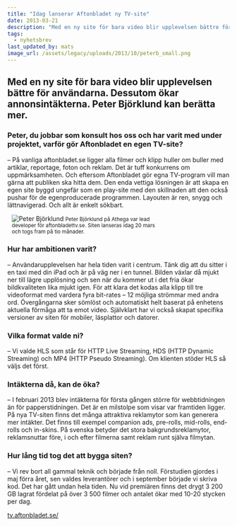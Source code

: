 ```yaml
---
title: "Idag lanserar Aftonbladet ny TV-site"
date: 2013-03-21
description: "Med en ny site för bara video blir upplevelsen bättre för användarna. Dessutom ökar annonsintäkterna."
tags:
  - nyhetsbrev
last_updated_by: mats
image_url: /assets/legacy/uploads/2013/10/peterb_small.png
---
```

Med en ny site för bara video blir upplevelsen bättre för användarna. Dessutom ökar annonsintäkterna. Peter Björklund kan berätta mer.
------------
### Peter, du jobbar som konsult hos oss och har varit med under projektet, varför gör Aftonbladet en egen TV-site?
– På vanliga aftonbladet.se ligger alla filmer och klipp huller om buller med artiklar, reportage, foton och reklam. Det är tuff konkurrens om uppmärksamheten. Och eftersom Aftonbladet gör egna TV-program vill man gärna att publiken ska hitta dem. Den enda vettiga lösningen är att skapa en egen site byggd ungefär som en play-site med den skillnaden att den också pushar för de egenproducerade programmen. Layouten är ren, snygg och lättnavigerad. Och allt är enkelt sökbart.
<div class="float_right" style="max-width:342px; margin-left: 10px;">
<img alt="Peter Björklund" src="http://i3.createsend1.com/ei/j/E4/B9B/A5B/080812/peter.png"/>
<small>Peter Björklund på Athega var lead developer för aftonbladettv.se. Siten lanseras idag 20 mars och togs fram på tio månader.</small>
</div>

### Hur har ambitionen varit?

– Användarupplevelsen har hela tiden varit i centrum. Tänk dig att du sitter i en taxi med din iPad och är på väg ner i en tunnel. Bilden växlar då mjukt ner till lägre upplösning och sen när du kommer ut i det fria ökar bildkvaliteten lika mjukt igen. För att klara det kodas alla klipp till tre videoformat med vardera fyra bit-rates – 12 möjliga strömmar med andra ord. Övergångarna sker sömlöst och automatiskt helt baserat på enhetens aktuella förmåga att ta emot video. Självklart har vi också skapat specifika versioner av siten för mobiler, läsplattor och datorer.

### Vilka format valde ni?

– Vi valde HLS som står för HTTP Live Streaming, HDS (HTTP Dynamic Streaming) och MP4 (HTTP Pseudo Streaming). Om klienten stöder HLS så väljs det först.

### Intäkterna då, kan de öka?

– I februari 2013 blev intäkterna för första gången större för webbtidningen än för papperstidningen. Det är en milstolpe som visar var framtiden ligger. På nya TV-siten finns det många attraktiva reklamytor som kan generera mer intäkter. Det finns till exempel companion ads, pre-rolls, mid-rolls, end-rolls och in-skins. På svenska betyder det stora bakgrundsreklamytor, reklamsnuttar före, i och efter filmerna samt reklam runt själva filmytan.

### Hur lång tid tog det att bygga siten?

– Vi rev bort all gammal teknik och började från noll. Förstudien gjordes i maj förra året, sen valdes leverantörer och i september började vi skriva kod. Det har gått undan hela tiden. Nu vid premiären finns det drygt 3 200 GB lagrat fördelat på över 3 500 filmer och antalet ökar med 10-20 stycken per dag.

[tv.aftonbladet.se/](http://tv.aftonbladet.se/)
